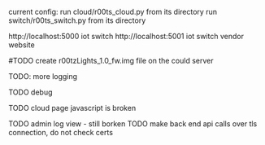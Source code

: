 current config:
run cloud/r00ts_cloud.py from its directory
run switch/r00ts_switch.py from its directory

http://localhost:5000  iot switch
http://localhost:5001	iot switch vendor website


#TODO create r00tzLights_1.0_fw.img file on the could server

TODO: more logging

TODO debug

TODO cloud page javascript is broken

TODO admin log view - still borken
 TODO make back end api calls over tls connection, do not check certs
